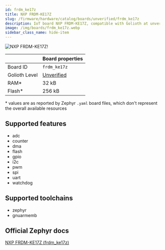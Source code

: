 ```yaml
---
id: frdm_ke17z
title: NXP FRDM-KE17Z
slug: /firmware/hardware/catalog/boards/unverified/frdm_ke17z
description: IoT board NXP FRDM-KE17Z, compatible with Golioth at unverified level.
image: /img/boards/frdm_ke17z.webp
sidebar_class_name: hide-item
---
```


[//]: # (This is an auto-generated file, do not edit! Changes to it will be lost upon re-generation)

![NXP FRDM-KE17Z!](/img/boards/frdm_ke17z.webp "NXP FRDM-KE17Z")

|                | Board properties     |
| -------------  | -------------------- |
| Board ID       | `frdm_ke17z` |
| Golioth Level  | [Unverified](/firmware/hardware#unverified-boards) |
| RAM*           | 32 kB |
| Flash*         | 256 kB |

\* values are as reported by Zephyr `.yaml` board files, which don't represent the overall available resources



## Supported features

* adc
* counter
* dma
* flash
* gpio
* i2c
* pwm
* spi
* uart
* watchdog

## Supported toolchains

* zephyr
* gnuarmemb

## Official Zephyr docs

[NXP FRDM-KE17Z (frdm_ke17z)](https://docs.zephyrproject.org/latest/boards/nxp/frdm_ke17z/doc/index.html)
